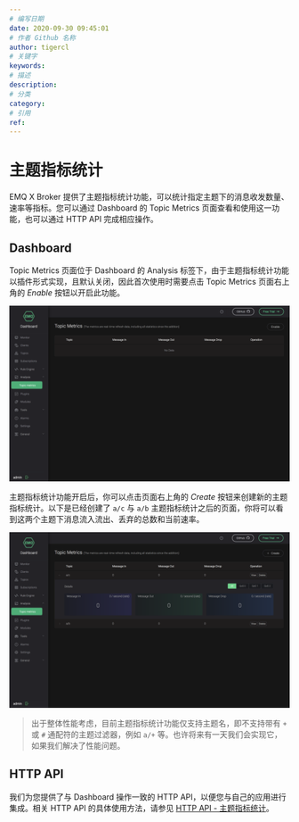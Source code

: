 ```yaml
---
# 编写日期
date: 2020-09-30 09:45:01
# 作者 Github 名称
author: tigercl
# 关键字
keywords:
# 描述
description:
# 分类
category: 
# 引用
ref:
---
```


# 主题指标统计

EMQ X Broker 提供了主题指标统计功能，可以统计指定主题下的消息收发数量、速率等指标。您可以通过 Dashboard 的 Topic Metrics 页面查看和使用这一功能，也可以通过 HTTP API 完成相应操作。

## Dashboard

Topic Metrics 页面位于 Dashboard 的 Analysis 标签下，由于主题指标统计功能以插件形式实现，且默认关闭，因此首次使用时需要点击 Topic Metrics 页面右上角的 *Enable* 按钮以开启此功能。

![image-20200930095122959](./assets/image-20200930095122959.png)

主题指标统计功能开启后，你可以点击页面右上角的 *Create* 按钮来创建新的主题指标统计。以下是已经创建了 `a/c` 与 `a/b` 主题指标统计之后的页面，你将可以看到这两个主题下消息流入流出、丢弃的总数和当前速率。

![image-20200930110511638](./assets/image-20200930110511638.png)

> 出于整体性能考虑，目前主题指标统计功能仅支持主题名，即不支持带有 `+` 或 `#` 通配符的主题过滤器，例如 `a/+` 等。也许将来有一天我们会实现它，如果我们解决了性能问题。

## HTTP API

我们为您提供了与 Dashboard 操作一致的 HTTP API，以便您与自己的应用进行集成。相关 HTTP API 的具体使用方法，请参见 [HTTP API - 主题指标统计](http-api.md#主题统计指标)。